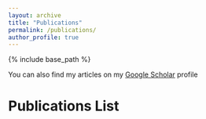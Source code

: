 ```yaml
---
layout: archive
title: "Publications"
permalink: /publications/
author_profile: true
---
```


{% include base_path %}

You can also find my articles on my [Google Scholar](https://scholar.google.com/citations?user=roD_yEMAAAAJ&hl=en) profile

Publications List
=====
